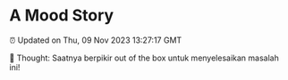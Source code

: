 # A Mood Story

⏰ Updated on Thu, 09 Nov 2023 13:27:17 GMT

💭 Thought: Saatnya berpikir out of the box untuk menyelesaikan masalah ini!

